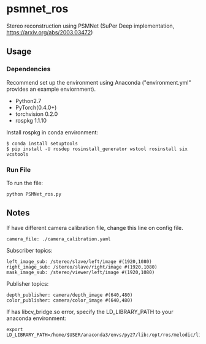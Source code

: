 # psmnet_ros
Stereo reconstruction using PSMNet (SuPer Deep implementation, https://arxiv.org/abs/2003.03472)

## Usage

### Dependencies
Recommend set up the environment using Anaconda ("environment.yml" provides an example enviornment).

- Python2.7
- PyTorch(0.4.0+)
- torchvision 0.2.0 
- rospkg 1.1.10

Install rospkg in conda environment:
```
$ conda install setuptools
$ pip install -U rosdep rosinstall_generator wstool rosinstall six vcstools
```

### Run File
To run the file:
```
python PSMNet_ros.py
```

## Notes
If have different camera calibration file, change this line on config file.
```
camera_file: ./camera_calibration.yaml
```
Subscriber topics:
```
left_image_sub: /stereo/slave/left/image #(1920,1080)
right_image_sub: /stereo/slave/right/image #(1920,1080)
mask_image_sub: /stereo/viewer/left/image #(1920,1080)
```
Publisher topics:
```
depth_publisher: camera/depth_image #(640,480)
color_publisher: camera/color_image #(640,480)
```

If has libcv_bridge.so error, specify the LD_LIBRARY_PATH to your anaconda environment:
```
export LD_LIBRARY_PATH=/home/$USER/anaconda3/envs/py27/lib:/opt/ros/melodic/lib
```
